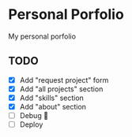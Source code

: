 # Personal Porfolio

My personal porfolio

## TODO

- [x] Add "request project" form
- [x] Add "all projects" section
- [x] Add "skills" section
- [x] Add "about" section
- [ ] Debug 🔧
- [ ] Deploy
